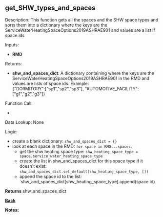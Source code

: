 
## get_SHW_types_and_spaces

Description: This function gets all the spaces and the SHW space types and sorts them into a dictionary where the keys are the ServiceWaterHeatingSpaceOptions2019ASHRAE901 and values are a list if space.ids  

Inputs:
- **RMD**

Returns:
- **shw_and_spaces_dict**: A dictionary containing where the keys are the ServiceWaterHeatingSpaceOptions2019ASHRAE901 in the RMD and values are lists of space ids.  Example:  
{"DORMITORY":["sp1","sp2","sp3"], "AUTOMOTIVE_FACILITY":["g1","g2","g3"]}

Function Call:

- 

Data Lookup: None

Logic:

- create a blank dictionary: `shw_and_spaces_dict = {}`
- look at each space in the RMD: `for space in RMD...spaces:`
    - get the shw heating space type: `shw_heating_space_type = space.service_water_heating_space_type`
    - create the list in shw_and_spaces_dict for this space type if it doesn't exist: `shw_and_spaces_dict.set_default(shw_heating_space_type, [])`
    - append the space id to the list: `shw_and_spaces_dict[shw_heating_space_type].append(space.id)

**Returns** shw_and_spaces_dict

**[Back](../_toc.md)**

**Notes:**


